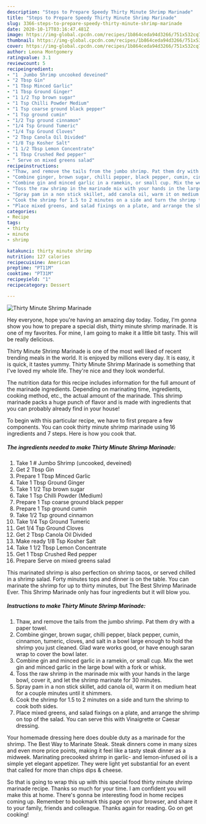 ```yaml
---
description: "Steps to Prepare Speedy Thirty Minute Shrimp Marinade"
title: "Steps to Prepare Speedy Thirty Minute Shrimp Marinade"
slug: 3366-steps-to-prepare-speedy-thirty-minute-shrimp-marinade
date: 2020-10-17T03:16:47.481Z
image: https://img-global.cpcdn.com/recipes/1b864ceda94d3266/751x532cq70/thirty-minute-shrimp-marinade-recipe-main-photo.jpg
thumbnail: https://img-global.cpcdn.com/recipes/1b864ceda94d3266/751x532cq70/thirty-minute-shrimp-marinade-recipe-main-photo.jpg
cover: https://img-global.cpcdn.com/recipes/1b864ceda94d3266/751x532cq70/thirty-minute-shrimp-marinade-recipe-main-photo.jpg
author: Leona Montgomery
ratingvalue: 3.1
reviewcount: 5
recipeingredient:
- "1  Jumbo Shrimp uncooked deveined"
- "2 Tbsp Gin"
- "1 Tbsp Minced Garlic"
- "1 Tbsp Ground Ginger"
- "1 1/2 Tsp brown sugar"
- "1 Tsp Chilli Powder Medium"
- "1 Tsp coarse ground black pepper"
- "1 Tsp ground cumin"
- "1/2 Tsp ground cinnamon"
- "1/4 Tsp Ground Tumeric"
- "1/4 Tsp Ground Cloves"
- "2 Tbsp Canola Oil Divided"
- "1/8 Tsp Kosher Salt"
- "1 1/2 Tbsp Lemon Concentrate"
- "1 Tbsp Crushed Red pepper"
- " Serve on mixed greens salad"
recipeinstructions:
- "Thaw, and remove the tails from the jumbo shrimp. Pat them dry with a paper towel."
- "Combine ginger, brown sugar, chilli pepper, black pepper, cumin, cinnamon, tumeric, cloves, and salt in a bowl large enough to hold the shrimp you just cleaned. Glad ware works good, or have enough saran wrap to cover the bowl later."
- "Combine gin and minced garlic in a ramekin, or small cup. Mix the wet gin and minced garlic in the large bowl with a fork or whisk."
- "Toss the raw shrimp in the marinade mix with your hands in the large bowl, cover it, and let the shrimp marinate for 30 minutes."
- "Spray pam in a non stick skillet, add canola oil, warm it on medium heat for a couple minutes until it shimmers."
- "Cook the shrimp for 1.5 to 2 minutes on a side and turn the shrimp to cook both sides."
- "Place mixed greens, and salad fixings on a plate, and arrange the shrimp on top of the salad. You can serve this with Vinaigrette or Caesar dressing."
categories:
- Recipe
tags:
- thirty
- minute
- shrimp

katakunci: thirty minute shrimp 
nutrition: 127 calories
recipecuisine: American
preptime: "PT11M"
cooktime: "PT31M"
recipeyield: "1"
recipecategory: Dessert

---
```



![Thirty Minute Shrimp Marinade](https://img-global.cpcdn.com/recipes/1b864ceda94d3266/751x532cq70/thirty-minute-shrimp-marinade-recipe-main-photo.jpg)

Hey everyone, hope you're having an amazing day today. Today, I'm gonna show you how to prepare a special dish, thirty minute shrimp marinade. It is one of my favorites. For mine, I am going to make it a little bit tasty. This will be really delicious.

Thirty Minute Shrimp Marinade is one of the most well liked of recent trending meals in the world. It is enjoyed by millions every day. It is easy, it is quick, it tastes yummy. Thirty Minute Shrimp Marinade is something that I've loved my whole life. They're nice and they look wonderful.

The nutrition data for this recipe includes information for the full amount of the marinade ingredients. Depending on marinating time, ingredients, cooking method, etc., the actual amount of the marinade. This shrimp marinade packs a huge punch of flavor and is made with ingredients that you can probably already find in your house!


To begin with this particular recipe, we have to first prepare a few components. You can cook thirty minute shrimp marinade using 16 ingredients and 7 steps. Here is how you cook that.

<!--inarticleads1-->

##### The ingredients needed to make Thirty Minute Shrimp Marinade:

1. Take 1 # Jumbo Shrimp (uncooked, deveined)
1. Get 2 Tbsp Gin
1. Prepare 1 Tbsp Minced Garlic
1. Take 1 Tbsp Ground Ginger
1. Take 1 1/2 Tsp brown sugar
1. Take 1 Tsp Chilli Powder (Medium)
1. Prepare 1 Tsp coarse ground black pepper
1. Prepare 1 Tsp ground cumin
1. Take 1/2 Tsp ground cinnamon
1. Take 1/4 Tsp Ground Tumeric
1. Get 1/4 Tsp Ground Cloves
1. Get 2 Tbsp Canola Oil Divided
1. Make ready 1/8 Tsp Kosher Salt
1. Take 1 1/2 Tbsp Lemon Concentrate
1. Get 1 Tbsp Crushed Red pepper
1. Prepare  Serve on mixed greens salad


This marinated shrimp is also perfection on shrimp tacos, or served chilled in a shrimp salad. Forty minutes tops and dinner is on the table. You can marinate the shrimp for up to thirty minutes, but The Best Shrimp Marinade Ever. This Shrimp Marinade only has four ingredients but it will blow you. 

<!--inarticleads2-->

##### Instructions to make Thirty Minute Shrimp Marinade:

1. Thaw, and remove the tails from the jumbo shrimp. Pat them dry with a paper towel.
1. Combine ginger, brown sugar, chilli pepper, black pepper, cumin, cinnamon, tumeric, cloves, and salt in a bowl large enough to hold the shrimp you just cleaned. Glad ware works good, or have enough saran wrap to cover the bowl later.
1. Combine gin and minced garlic in a ramekin, or small cup. Mix the wet gin and minced garlic in the large bowl with a fork or whisk.
1. Toss the raw shrimp in the marinade mix with your hands in the large bowl, cover it, and let the shrimp marinate for 30 minutes.
1. Spray pam in a non stick skillet, add canola oil, warm it on medium heat for a couple minutes until it shimmers.
1. Cook the shrimp for 1.5 to 2 minutes on a side and turn the shrimp to cook both sides.
1. Place mixed greens, and salad fixings on a plate, and arrange the shrimp on top of the salad. You can serve this with Vinaigrette or Caesar dressing.


Your homemade dressing here does double duty as a marinade for the shrimp. The Best Way to Marinate Steak. Steak dinners come in many sizes and even more price points, making it feel like a tasty steak dinner as a midweek. Marinating precooked shrimp in garlic- and lemon-infused oil is a simple yet elegant appetizer. They were light yet substantial for an event that called for more than chips dips &amp; cheese. 

So that is going to wrap this up with this special food thirty minute shrimp marinade recipe. Thanks so much for your time. I am confident you will make this at home. There's gonna be interesting food in home recipes coming up. Remember to bookmark this page on your browser, and share it to your family, friends and colleague. Thanks again for reading. Go on get cooking!
